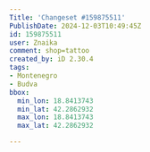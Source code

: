 ```yaml
---
Title: 'Changeset #159875511'
PublishDate: 2024-12-03T10:49:45Z
id: 159875511
user: Znaika
comment: shop=tattoo
created_by: iD 2.30.4
tags:
- Montenegro
- Budva
bbox:
  min_lon: 18.8413743
  min_lat: 42.2862932
  max_lon: 18.8413743
  max_lat: 42.2862932

---
```

